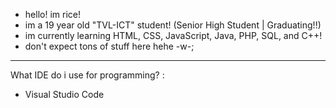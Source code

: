 - hello! im rice!
- im a 19 year old "TVL-ICT" student! (Senior High Student | Graduating!!)
- im currently learning HTML, CSS, JavaScript, Java, PHP, SQL, and C++!
- don't expect tons of stuff here hehe -w-;
-------
What IDE do i use for programming? :
- Visual Studio Code

<!---
rxisuuu is a ✨ special ✨ repository because its `README.md` (this file) appears on your GitHub profile.
You can click the Preview link to take a look at your changes.
--->
